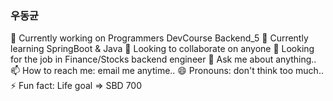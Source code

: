 ### 우동균

🔭 Currently working on Programmers DevCourse Backend_5
🌱 Currently learning SpringBoot & Java 
👯 Looking to collaborate on anyone 
🤔 Looking for the job in Finance/Stocks backend engineer
💬 Ask me about anything.. 
📫 How to reach me: email me anytime..
😄 Pronouns: don't think too much..
⚡ Fun fact: Life goal => SBD 700

